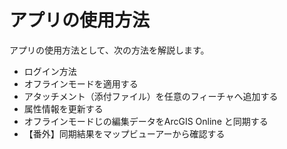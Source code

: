 # アプリの使用方法

アプリの使用方法として、次の方法を解説します。

* ログイン方法
* オフラインモードを適用する
* アタッチメント（添付ファイル）を任意のフィーチャへ追加する
* 属性情報を更新する
* オフラインモードじの編集データをArcGIS Online と同期する
* 【番外】同期結果をマップビューアーから確認する
